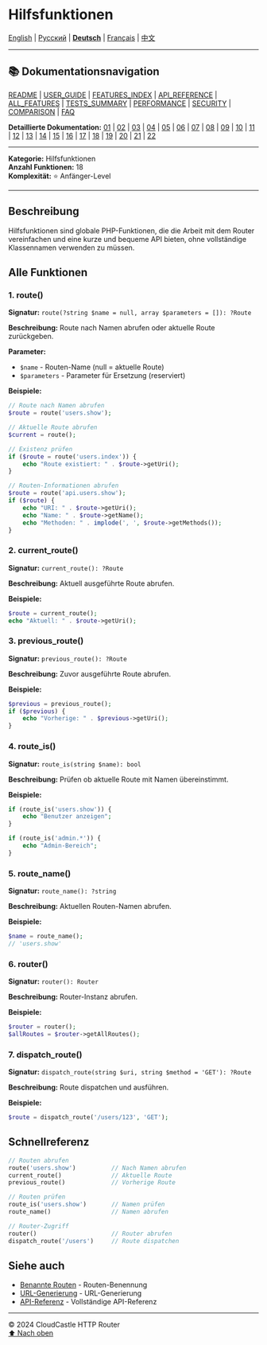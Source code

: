 # Hilfsfunktionen

[English](../../en/features/09_HELPER_FUNCTIONS.md) | [Русский](../../ru/features/09_HELPER_FUNCTIONS.md) | [**Deutsch**](09_HELPER_FUNCTIONS.md) | [Français](../../fr/features/09_HELPER_FUNCTIONS.md) | [中文](../../zh/features/09_HELPER_FUNCTIONS.md)

---

## 📚 Dokumentationsnavigation

[README](../../README.md) | [USER_GUIDE](../USER_GUIDE.md) | [FEATURES_INDEX](../FEATURES_INDEX.md) | [API_REFERENCE](../API_REFERENCE.md) | [ALL_FEATURES](../ALL_FEATURES.md) | [TESTS_SUMMARY](../TESTS_SUMMARY.md) | [PERFORMANCE](../PERFORMANCE_ANALYSIS.md) | [SECURITY](../SECURITY_REPORT.md) | [COMPARISON](../COMPARISON.md) | [FAQ](../FAQ.md)

**Detaillierte Dokumentation:** [01](01_BASIC_ROUTING.md) | [02](02_ROUTE_PARAMETERS.md) | [03](03_ROUTE_GROUPS.md) | [04](04_RATE_LIMITING.md) | [05](05_IP_FILTERING.md) | [06](06_MIDDLEWARE.md) | [07](07_NAMED_ROUTES.md) | [08](08_TAGS.md) | [09](09_HELPER_FUNCTIONS.md) | [10](10_ROUTE_SHORTCUTS.md) | [11](11_ROUTE_MACROS.md) | [12](12_URL_GENERATION.md) | [13](13_EXPRESSION_LANGUAGE.md) | [14](14_CACHING.md) | [15](15_PLUGINS.md) | [16](16_LOADERS.md) | [17](17_PSR_SUPPORT.md) | [18](18_ACTION_RESOLVER.md) | [19](19_STATISTICS.md) | [20](20_SECURITY.md) | [21](21_EXCEPTIONS.md) | [22](22_CLI_TOOLS.md)

---

**Kategorie:** Hilfsfunktionen  
**Anzahl Funktionen:** 18  
**Komplexität:** ⭐ Anfänger-Level

---

## Beschreibung

Hilfsfunktionen sind globale PHP-Funktionen, die die Arbeit mit dem Router vereinfachen und eine kurze und bequeme API bieten, ohne vollständige Klassennamen verwenden zu müssen.

## Alle Funktionen

### 1. route()

**Signatur:** `route(?string $name = null, array $parameters = []): ?Route`

**Beschreibung:** Route nach Namen abrufen oder aktuelle Route zurückgeben.

**Parameter:**
- `$name` - Routen-Name (null = aktuelle Route)
- `$parameters` - Parameter für Ersetzung (reserviert)

**Beispiele:**

```php
// Route nach Namen abrufen
$route = route('users.show');

// Aktuelle Route abrufen
$current = route();

// Existenz prüfen
if ($route = route('users.index')) {
    echo "Route existiert: " . $route->getUri();
}

// Routen-Informationen abrufen
$route = route('api.users.show');
if ($route) {
    echo "URI: " . $route->getUri();
    echo "Name: " . $route->getName();
    echo "Methoden: " . implode(', ', $route->getMethods());
}
```

### 2. current_route()

**Signatur:** `current_route(): ?Route`

**Beschreibung:** Aktuell ausgeführte Route abrufen.

**Beispiele:**

```php
$route = current_route();
echo "Aktuell: " . $route->getUri();
```

### 3. previous_route()

**Signatur:** `previous_route(): ?Route`

**Beschreibung:** Zuvor ausgeführte Route abrufen.

**Beispiele:**

```php
$previous = previous_route();
if ($previous) {
    echo "Vorherige: " . $previous->getUri();
}
```

### 4. route_is()

**Signatur:** `route_is(string $name): bool`

**Beschreibung:** Prüfen ob aktuelle Route mit Namen übereinstimmt.

**Beispiele:**

```php
if (route_is('users.show')) {
    echo "Benutzer anzeigen";
}

if (route_is('admin.*')) {
    echo "Admin-Bereich";
}
```

### 5. route_name()

**Signatur:** `route_name(): ?string`

**Beschreibung:** Aktuellen Routen-Namen abrufen.

**Beispiele:**

```php
$name = route_name();
// 'users.show'
```

### 6. router()

**Signatur:** `router(): Router`

**Beschreibung:** Router-Instanz abrufen.

**Beispiele:**

```php
$router = router();
$allRoutes = $router->getAllRoutes();
```

### 7. dispatch_route()

**Signatur:** `dispatch_route(string $uri, string $method = 'GET'): ?Route`

**Beschreibung:** Route dispatchen und ausführen.

**Beispiele:**

```php
$route = dispatch_route('/users/123', 'GET');
```

## Schnellreferenz

```php
// Routen abrufen
route('users.show')          // Nach Namen abrufen
current_route()              // Aktuelle Route
previous_route()             // Vorherige Route

// Routen prüfen
route_is('users.show')       // Namen prüfen
route_name()                 // Namen abrufen

// Router-Zugriff
router()                     // Router abrufen
dispatch_route('/users')     // Route dispatchen
```

## Siehe auch

- [Benannte Routen](07_NAMED_ROUTES.md) - Routen-Benennung
- [URL-Generierung](12_URL_GENERATION.md) - URL-Generierung
- [API-Referenz](../API_REFERENCE.md) - Vollständige API-Referenz

---

© 2024 CloudCastle HTTP Router  
[⬆ Nach oben](#hilfsfunktionen)